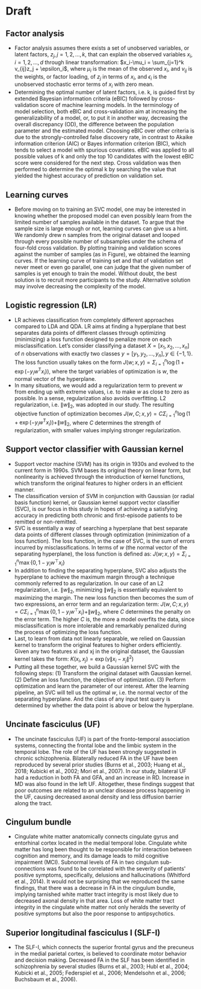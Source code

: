 # Draft

## Factor analysis
- Factor analysis assumes there exists a set of unobserved variables, or latent factors, $z_j, j=1,2,...,k$, that can explain the observed variables $x_i, i=1,2,...,d$ through linear transformation: $x_i-\mu_i = \sum_{j=1}^k v_{ij}z_j + \epsilon_i$, where $\mu_i$ is the mean of the observed $x_i$, and $v_{ij}$ is the weights, or factor loading, of $z_j$ in terms of $x_i$, and $\epsilon_i$ is the unobserved stochastic error terms of $x_i$ with zero mean.
- Determining the optimal number of latent factors, i.e. k, is guided first by extended Bayesian information criteria (eBIC) followed by cross-validation score of machine learning models. In the terminology of model selection, both eBIC and cross-validation aim at increasing the generalizability of a model, or, to put it in another way, decreasing the overall discrepancy (OD), the difference between the population parameter and the estimated model. Choosing eBIC over other criteria is due to the strongly-controlled false discovery rate, in contrast to Akaike information criterion (AIC) or Bayes information criterion (BIC), which tends to select a model with spurious covariates. eBIC was applied to all possible values of k and only the top 10 candidates with the lowest eBIC score were considered for the next step. Cross validation was then performed to determine the optimal k by searching the value that yielded the highest accuracy of prediction on validation set.

## Learning curves
- Before moving on to training an SVC model, one may be interested in knowing whether the proposed model can even possibly learn from the limited number of samples available in the dataset. To argue that the sample size is large enough or not, learning curves can give us a hint. We randomly drew n samples from the original dataset and looped through every possible number of subsamples under the schema of four-fold cross validation. By plotting training and validation scores against the number of samples (as in Figure), we obtained the learning curves. If the learning curve of training set and that of validation set never meet or even go parallel, one can judge that the given number of samples is yet enough to train the model. Without doubt, the best solution is to recruit more participants to the study. Alternative solution may involve decreasing the complexity of the model.

## Logistic regression (LR)
- LR achieves classification from completely different approaches compared to LDA and QDA. LR aims at finding a hyperplane that best separates data points of different classes through optimizing (minimizing) a loss function designed to penalize more on each misclassification. Let’s consider classifying a dataset $X =[x_1,x_2,...,x_n]$ of $n$ observations with exactly two classes $y = [y_1,y_2,...,y_n], y\in\{-1,1\}$. The loss function usually takes on the form $J(w;x,y) = \Sigma_{i=1}^n \log(1+\exp(-y_iw^\text{T}x_i))$, where the target variables of optimization is $w$, the normal vector of the hyperplane.
- In many situations, we would add a regularization term to prevent $w$ from ending up with extreme values, i.e. to make $w$ as close to zero as possible. In a sense, regularization also avoids overfitting. L2 regularization, i.e. $\|w\|_2$, was adopted in our study. The resulting objective function of optimization becomes $J(w,C;x,y) = C\Sigma_{i=1}^n \log(1+\exp(-y_iw^\text{T}x_i)) + \|w\|_2$, where $C$ determines the strength of regularization, with smaller values implying stronger regularization.

## Support vector classifier with Gaussian kernel
- Support vector machine (SVM) has its origin in 1930s and evolved to the current form in 1990s. SVM bases its original theory on linear form, but nonlinearity is achieved through the introduction of kernel functions, which transform the original features to higher orders in an efficient manner.
- The classification version of SVM in conjunction with Gaussian (or radial basis function) kernel, or Gaussian kernel support vector classifier (SVC), is our focus in this study in hopes of achieving a satisfying accuracy in predicting both chronic and first-episode patients to be remitted or non-remitted.
- SVC is essentially a way of searching a hyperplane that best separate data points of different classes through optimization (minimization of a loss function). The loss function, in the case of SVC, is the sum of errors incurred by misclassifications. In terms of $w$ (the normal vector of the separating hyperplane), the loss function is defined as: $J(w; x, y) = \Sigma_{i=1}^n \max\{0, 1 - y_i w^\top x_i\}$
- In addition to finding the separating hyperplane, SVC also adjusts the hyperplane to achieve the maximum margin through a technique commonly referred to as regularization. In our case of an L2 regularization, i.e. $\|w\|_2$, minimizing $\|w\|_2$ is essentially equivalent to maximizing the margin. The new loss function then becomes the sum of two expressions, an error term and an regularization term: $J(w, C; x, y) = C \Sigma_{i=1}^n \max\{0, 1 - y_i w^\top x_i\} + \|w\|_2$, where $C$ determines the penalty on the error term. The higher $C$ is, the more a model overfits the data, since misclassification is more intolerable and remarkably penalized during the process of optimizing the loss function.
- Last, to learn from data not linearly separable, we relied on Gaussian kernel to transform the original features to higher orders efficiently. Given any two features xi and xj in the original dataset, the Gaussian kernel takes the form: $K(x_i, x_j) = \exp(\gamma\|x_i-x_j\|^2)$
- Putting all these together, we build a Gaussian kernel SVC with the following steps: (1) Transform the original dataset with Gaussian kernel. (2) Define an loss function, the objective of optimization. (3) Perform optimization and learn the parameter of our interest. After the learning pipeline, an SVC will tell us the optimal $w$, i.e. the normal vector of the separating hyperplane. And the class of any input test query is determined by whether the data point is above or below the hyperplane.

## Uncinate fasciculus (UF)

- The uncinate fasciculus (UF) is part of the fronto-temporal association systems, connecting the frontal lobe and the limbic system in the temporal lobe. The role of the UF has been strongly suggested in chronic schizophrenia. Bilaterally reduced FA in the UF have been reproduced by several prior studies (Burns et al., 2003; Huang et al., 2018; Kubicki et al., 2002; Mori et al., 2007). In our study, bilateral UF had a reduction in both FA and GFA, and an increase in RD. Increase in MD was also found in the left UF. Altogether, these findings suggest that poor outcomes are related to an unclear disease process happening in the UF, causing decreased axonal density and less diffusion barrier along the tract.

## Cingulum bundle

- Cingulate white matter anatomically connects cingulate gyrus and entorhinal cortex located in the medial temporal lobe. Cingulate white matter has long been thought to be responsible for interaction between cognition and memory, and its damage leads to mild cognitive impairment (MCI). Subnormal levels of FA in two cingulum sub-connections was found to be correlated with the severity of patients' positive symptoms, specifically, delusions and hallucinations (Whitford et al., 2014). It would not be surprising that we reproduced the same findings, that there was a decrease in FA in the cingulum bundle, implying tarnished white matter tract integrity is most likely due to decreased axonal density in that area. Loss of white matter tract integrity in the cingulate white matter not only heralds the severity of positive symptoms but also the poor response to antipsychotics.

##  Superior longitudinal fasciculus I (SLF-I)

- The SLF-I, which connects the superior frontal gyrus and the precuneus in the medial parietal cortex, is believed to coordinate motor behavior and decision making. Decreased FA in the SLF has been identified in schizophrenia by several studies (Burns et al., 2003; Hubl et al., 2004; Kubicki et al., 2005; Federspiel et al., 2006; Mendelsohn et al., 2006; Buchsbaum et al., 2006).
